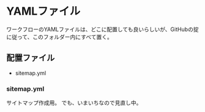 # YAMLファイル

ワークフローのYAMLファイルは、どこに配置しても良いらしいが、GitHubの掟に従って、このフォルダー内にすべて置く。

## 配置ファイル

+ sitemap.yml

### sitemap.yml

サイトマップ作成用。
でも、いまいちなので見直し中。
